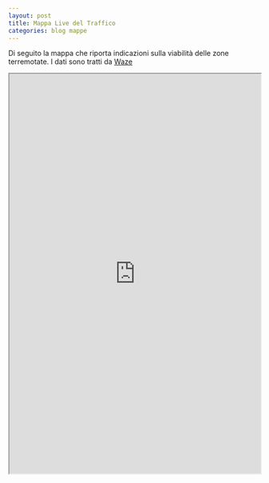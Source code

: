 ```yaml
---
layout: post
title: Mappa Live del Traffico
categories: blog mappe
---
```


Di seguito la mappa che riporta indicazioni sulla viabilità delle zone terremotate. I dati sono tratti da [Waze](https://www.waze.com/it)

<iframe src="https://embed.waze.com/iframe?zoom=12&lat=42.70023&lon=13.24711" width="100%" height="800"></iframe>
